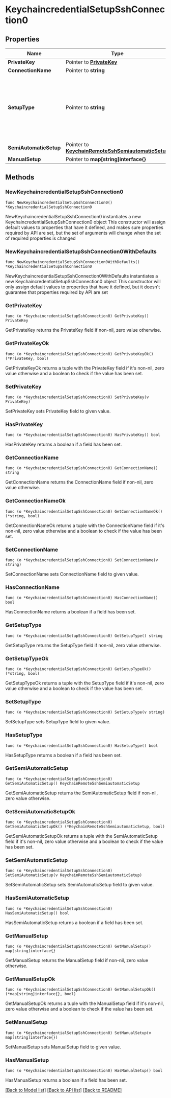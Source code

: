 # KeychaincredentialSetupSshConnection0

## Properties

Name | Type | Description | Notes
------------ | ------------- | ------------- | -------------
**PrivateKey** | Pointer to [**PrivateKey**](PrivateKey.md) |  | [optional] 
**ConnectionName** | Pointer to **string** |  | [optional] 
**SetupType** | Pointer to **string** | 1) Generating SSH Key Pair if required 2) Setting up SSH Credentials based on &#x60;setup_type&#x60; | [optional] [default to "MANUAL"]
**SemiAutomaticSetup** | Pointer to [**KeychainRemoteSshSemiautomaticSetup**](KeychainRemoteSshSemiautomaticSetup.md) |  | [optional] 
**ManualSetup** | Pointer to **map[string]interface{}** |  | [optional] 

## Methods

### NewKeychaincredentialSetupSshConnection0

`func NewKeychaincredentialSetupSshConnection0() *KeychaincredentialSetupSshConnection0`

NewKeychaincredentialSetupSshConnection0 instantiates a new KeychaincredentialSetupSshConnection0 object
This constructor will assign default values to properties that have it defined,
and makes sure properties required by API are set, but the set of arguments
will change when the set of required properties is changed

### NewKeychaincredentialSetupSshConnection0WithDefaults

`func NewKeychaincredentialSetupSshConnection0WithDefaults() *KeychaincredentialSetupSshConnection0`

NewKeychaincredentialSetupSshConnection0WithDefaults instantiates a new KeychaincredentialSetupSshConnection0 object
This constructor will only assign default values to properties that have it defined,
but it doesn't guarantee that properties required by API are set

### GetPrivateKey

`func (o *KeychaincredentialSetupSshConnection0) GetPrivateKey() PrivateKey`

GetPrivateKey returns the PrivateKey field if non-nil, zero value otherwise.

### GetPrivateKeyOk

`func (o *KeychaincredentialSetupSshConnection0) GetPrivateKeyOk() (*PrivateKey, bool)`

GetPrivateKeyOk returns a tuple with the PrivateKey field if it's non-nil, zero value otherwise
and a boolean to check if the value has been set.

### SetPrivateKey

`func (o *KeychaincredentialSetupSshConnection0) SetPrivateKey(v PrivateKey)`

SetPrivateKey sets PrivateKey field to given value.

### HasPrivateKey

`func (o *KeychaincredentialSetupSshConnection0) HasPrivateKey() bool`

HasPrivateKey returns a boolean if a field has been set.

### GetConnectionName

`func (o *KeychaincredentialSetupSshConnection0) GetConnectionName() string`

GetConnectionName returns the ConnectionName field if non-nil, zero value otherwise.

### GetConnectionNameOk

`func (o *KeychaincredentialSetupSshConnection0) GetConnectionNameOk() (*string, bool)`

GetConnectionNameOk returns a tuple with the ConnectionName field if it's non-nil, zero value otherwise
and a boolean to check if the value has been set.

### SetConnectionName

`func (o *KeychaincredentialSetupSshConnection0) SetConnectionName(v string)`

SetConnectionName sets ConnectionName field to given value.

### HasConnectionName

`func (o *KeychaincredentialSetupSshConnection0) HasConnectionName() bool`

HasConnectionName returns a boolean if a field has been set.

### GetSetupType

`func (o *KeychaincredentialSetupSshConnection0) GetSetupType() string`

GetSetupType returns the SetupType field if non-nil, zero value otherwise.

### GetSetupTypeOk

`func (o *KeychaincredentialSetupSshConnection0) GetSetupTypeOk() (*string, bool)`

GetSetupTypeOk returns a tuple with the SetupType field if it's non-nil, zero value otherwise
and a boolean to check if the value has been set.

### SetSetupType

`func (o *KeychaincredentialSetupSshConnection0) SetSetupType(v string)`

SetSetupType sets SetupType field to given value.

### HasSetupType

`func (o *KeychaincredentialSetupSshConnection0) HasSetupType() bool`

HasSetupType returns a boolean if a field has been set.

### GetSemiAutomaticSetup

`func (o *KeychaincredentialSetupSshConnection0) GetSemiAutomaticSetup() KeychainRemoteSshSemiautomaticSetup`

GetSemiAutomaticSetup returns the SemiAutomaticSetup field if non-nil, zero value otherwise.

### GetSemiAutomaticSetupOk

`func (o *KeychaincredentialSetupSshConnection0) GetSemiAutomaticSetupOk() (*KeychainRemoteSshSemiautomaticSetup, bool)`

GetSemiAutomaticSetupOk returns a tuple with the SemiAutomaticSetup field if it's non-nil, zero value otherwise
and a boolean to check if the value has been set.

### SetSemiAutomaticSetup

`func (o *KeychaincredentialSetupSshConnection0) SetSemiAutomaticSetup(v KeychainRemoteSshSemiautomaticSetup)`

SetSemiAutomaticSetup sets SemiAutomaticSetup field to given value.

### HasSemiAutomaticSetup

`func (o *KeychaincredentialSetupSshConnection0) HasSemiAutomaticSetup() bool`

HasSemiAutomaticSetup returns a boolean if a field has been set.

### GetManualSetup

`func (o *KeychaincredentialSetupSshConnection0) GetManualSetup() map[string]interface{}`

GetManualSetup returns the ManualSetup field if non-nil, zero value otherwise.

### GetManualSetupOk

`func (o *KeychaincredentialSetupSshConnection0) GetManualSetupOk() (*map[string]interface{}, bool)`

GetManualSetupOk returns a tuple with the ManualSetup field if it's non-nil, zero value otherwise
and a boolean to check if the value has been set.

### SetManualSetup

`func (o *KeychaincredentialSetupSshConnection0) SetManualSetup(v map[string]interface{})`

SetManualSetup sets ManualSetup field to given value.

### HasManualSetup

`func (o *KeychaincredentialSetupSshConnection0) HasManualSetup() bool`

HasManualSetup returns a boolean if a field has been set.


[[Back to Model list]](../README.md#documentation-for-models) [[Back to API list]](../README.md#documentation-for-api-endpoints) [[Back to README]](../README.md)


